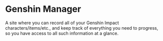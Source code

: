 # Genshin Manager
A site where you can record all of your Genshin Impact characters/items/etc., and keep track of everything you need to progress, so you have access to all such information at a glance.
